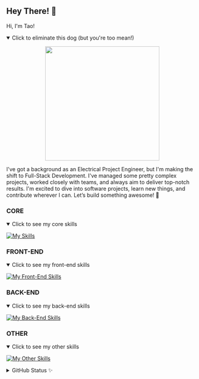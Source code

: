 ## Hey There! 👋


Hi, I'm Tao! 

<details open>
  <summary>Click to eliminate this dog (but you're too mean!)</summary>
  <p align="center">
    <img src="https://media.tenor.com/Af4QqL6jm5EAAAAj/kngf-assistentiehond.gif" width="300"/>
  </p>
</details>




I've got a background as an Electrical Project Engineer, but I'm making the shift to Full-Stack Development. I've managed some pretty complex projects, worked closely with teams, and always aim to deliver top-notch results. I'm excited to dive into software projects, learn new things, and contribute wherever I can. Let’s build something awesome! 🚀


### CORE

<details open>
  <summary>Click to see my core skills</summary>
  <p align="left">
    <a href="https://skillicons.dev">
      <img src="https://skillicons.dev/icons?i=c,java,js,ts" alt="My Skills"/>
    </a>
  </p>
</details>


### FRONT-END

<details open>
  <summary>Click to see my front-end skills</summary>
  <p align="left">
    <a href="https://skillicons.dev">
      <img src="https://skillicons.dev/icons?i=html,css,tailwind,materialui,react,vite,nextjs" alt="My Front-End Skills"/>
    </a>
  </p>
</details>


### BACK-END

<details open>
  <summary>Click to see my back-end skills</summary>
  <p align="left">
    <a href="https://skillicons.dev">
      <img src="https://skillicons.dev/icons?i=nodejs,expressjs,nextjs,supabase,postgres,mysql,mongodb,graphql,postman" alt="My Back-End Skills"/>
    </a>
  </p>
</details>


### OTHER

<details open>
  <summary>Click to see my other skills</summary>
  <p align="left">
    <a href="https://skillicons.dev">
      <img src="https://skillicons.dev/icons?i=apple,linux,vscode,vim,git,github,figma,vercel" alt="My Other Skills"/>
    </a>
  </p>
</details>


<details>
  <summary>GitHub Status ✨</summary>
<div style="display: flex; justify-content: space-between;">
  <a href="http://www.github.com/prechak">
    <img src="http://github-readme-streak-stats.herokuapp.com?user=prechak&theme=tokyonight&background=000000(https://git.io/streak-stats)" 
         alt="GitHub Streak Stats" 
         style="width: 410px; height: 200px; object-fit: cover; border: none;" />
  </a>
</div>

<div>
  <a href="https://github.com/prechak" align="left" >
    <img src="https://github-readme-stats.vercel.app/api/top-langs/?username=prechak&layout=compact&theme=tokyonight" 
         alt="Top Languages" 
         style="width: 410px; height: 200px; object-fit: cover; border: none;" />
  </a>
</div>

<div>
  <a href="https://github.com/prechak">
      <img src="https://github-readme-stats.vercel.app/api?username=prechak&layout=compact&theme=tokyonight" 
           alt="GitHub Stats" 
           style="width: 410px; height: 200px; object-fit: cover; border: none;" />
    </a>
</div>
</details>
<!--
<p align="right">
  <img src="https://komarev.com/ghpvc/?username=prechak&color=ff69b4" alt="Page Views"/>
</p>
-->

